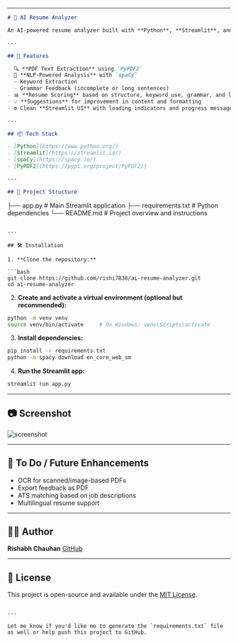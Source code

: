  
---

```markdown
# 📄 AI Resume Analyzer

An AI-powered resume analyzer built with **Python**, **Streamlit**, and **spaCy**. This tool allows users to upload their resumes (PDF format) and get instant feedback on grammar, structure, keyword density, and a smart resume score out of 100.

---

## 🚀 Features

- 🔍 **PDF Text Extraction** using `PyPDF2`
- 🧠 **NLP-Powered Analysis** with `spaCy`
  - Keyword Extraction
  - Grammar Feedback (incomplete or long sentences)
- 📊 **Resume Scoring** based on structure, keyword use, grammar, and length
- 💡 **Suggestions** for improvement in content and formatting
- ⚙️ Clean **Streamlit UI** with loading indicators and progress messages

---

## 📦 Tech Stack

- [Python](https://www.python.org/)
- [Streamlit](https://streamlit.io/)
- [spaCy](https://spacy.io/)
- [PyPDF2](https://pypi.org/project/PyPDF2/)

---

## 📁 Project Structure

```

├── app.py              # Main Streamlit application
├── requirements.txt    # Python dependencies
└── README.md           # Project overview and instructions

````

---

## 🛠️ Installation

1. **Clone the repository:**

```bash
git clone https://github.com/rishi7838/ai-resume-analyzer.git
cd ai-resume-analyzer
````

2. **Create and activate a virtual environment (optional but recommended):**

```bash
python -m venv venv
source venv/bin/activate     # On Windows: venv\Scripts\activate
```

3. **Install dependencies:**

```bash
pip install -r requirements.txt
python -m spacy download en_core_web_sm
```

4. **Run the Streamlit app:**

```bash
streamlit run app.py
```

---

## 📷 Screenshot

![screenshot](https://via.placeholder.com/800x400.png?text=Resume+Analyzer+UI+Preview)

---

## 📌 To Do / Future Enhancements

* OCR for scanned/image-based PDFs
* Export feedback as PDF
* ATS matching based on job descriptions
* Multilingual resume support

---

## 🙋‍♂️ Author

**Rishabh Chauhan**
[GitHub](https://github.com/rishi7838)

---

## 📝 License

This project is open-source and available under the [MIT License](LICENSE).

```

---

Let me know if you'd like me to generate the `requirements.txt` file as well or help push this project to GitHub.
```
